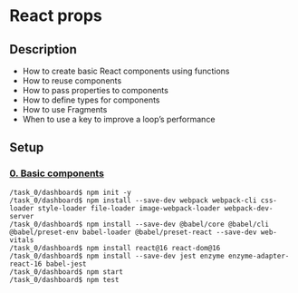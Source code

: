 # React props


## Description
* How to create basic React components using functions
* How to reuse components
* How to pass properties to components
* How to define types for components
* How to use Fragments
* When to use a key to improve a loop’s performance

## Setup

### [0. Basic components](.task_0/dashboard/dist/index.html)
```
/task_0/dashboard$ npm init -y
/task_0/dashboard$ npm install --save-dev webpack webpack-cli css-loader style-loader file-loader image-webpack-loader webpack-dev-server
/task_0/dashboard$ npm install --save-dev @babel/core @babel/cli @babel/preset-env babel-loader @babel/preset-react --save-dev web-vitals
/task_0/dashboard$ npm install react@16 react-dom@16
/task_0/dashboard$ npm install --save-dev jest enzyme enzyme-adapter-react-16 babel-jest
/task_0/dashboard$ npm start
/task_0/dashboard$ npm test
```